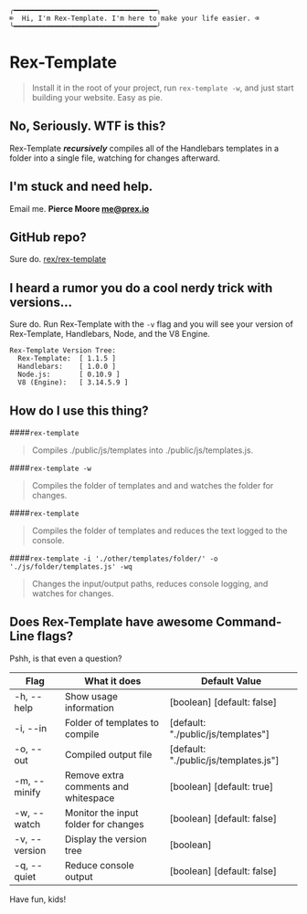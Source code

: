 ````
╭━━━━━━━━━━━━━━━━━━━━━━━━━━━━━━━━━━━╮
⌦  Hi, I'm Rex-Template. I'm here to make your life easier. ⌫
╰━━━━━━━━━━━━━━━━━━━━━━━━━━━━━━━━━━━╯
````

Rex-Template
===

> Install it in the root of your project, run `rex-template -w`, and just start building your website. Easy as pie.


No, Seriously. WTF is this?
---
Rex-Template ***recursively*** compiles all of the Handlebars templates in a folder into a single file, watching for changes afterward.

I'm stuck and need help.
---
Email me. **Pierce Moore <me@prex.io>**

GitHub repo?
---
Sure do. [rex/rex-template](https://github.com/rex/rex-template)

I heard a rumor you do a cool nerdy trick with versions...
---
Sure do. Run Rex-Template with the `-v` flag and you will see your version of Rex-Template, Handlebars, Node, and the V8 Engine.

````
Rex-Template Version Tree:
  Rex-Template:  [ 1.1.5 ]
  Handlebars:    [ 1.0.0 ]
  Node.js:       [ 0.10.9 ]
  V8 (Engine):   [ 3.14.5.9 ]
````

How do I use this thing?
---

####`rex-template`
    
> Compiles ./public/js/templates into ./public/js/templates.js.

####`rex-template -w`
     
> Compiles the folder of templates and and watches the folder for changes.

####`rex-template`
     
> Compiles the folder of templates and reduces the text logged to the console.

####`rex-template -i './other/templates/folder/' -o './js/folder/templates.js' -wq`
     
> Changes the input/output paths, reduces console logging, and watches for changes.

Does Rex-Template have awesome Command-Line flags?
---

Pshh, is that even a question?

Flag    | What it does  |  Default Value
--------|---------------|--------------
  -h, --help    |  Show usage information   | [boolean]  [default: false]
  -i, --in     |  Folder of templates to compile   | [default: "./public/js/templates"]
  -o, --out    |   Compiled output file             | [default: "./public/js/templates.js"]
  -m, --minify |   Remove extra comments and whitespace | [boolean]  [default: true]
  -w, --watch  |   Monitor the input folder for changes | [boolean]  [default: false]
  -v, --version | Display the version tree       | [boolean]
  -q, --quiet |   Reduce console output        |   [boolean]  [default: false]

Have fun, kids!
